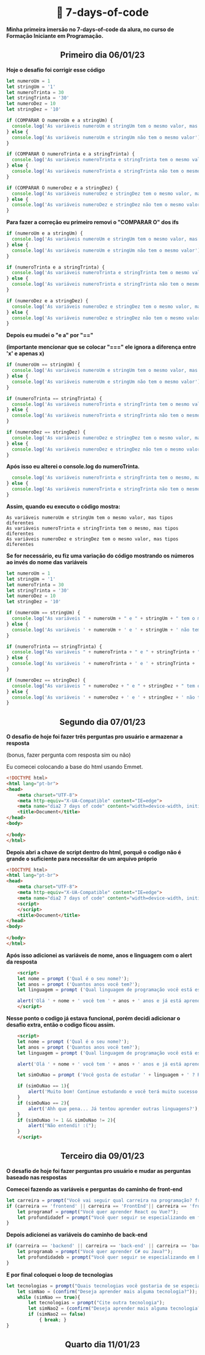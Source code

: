 **<h1 align=center> :ledger: 7-days-of-code</h1>**

**Minha primeira imersão no 7-days-of-code da alura, no curso de Formação Iniciante em Programação.**

<h2 align=center> Primeiro dia 06/01/23 </h2>

**Hoje o desafio foi corrigir esse código**

```js
let numeroUm = 1
let stringUm = '1'
let numeroTrinta = 30
let stringTrinta = '30'
let numeroDez = 10
let stringDez = '10'

if (COMPARAR O numeroUm e a stringUm) {
  console.log('As variáveis numeroUm e stringUm tem o mesmo valor, mas tipos diferentes')
} else {
  console.log('As variáveis numeroUm e stringUm não tem o mesmo valor')
}

if (COMPARAR O numeroTrinta e a stringTrinta) {
  console.log('As variáveis numeroTrinta e stringTrinta tem o mesmo valor e mesmo tipo')
} else {
  console.log('As variáveis numeroTrinta e stringTrinta não tem o mesmo tipo')
}

if (COMPARAR O numeroDez e a stringDez) {
  console.log('As variáveis numeroDez e stringDez tem o mesmo valor, mas tipos diferentes')
} else {
  console.log('As variáveis numeroDez e stringDez não tem o mesmo valor')
}
```
**<p>Para fazer a correção eu primeiro removi o "COMPARAR O" dos ifs</p>**
```js
if (numeroUm e a stringUm) {
  console.log('As variáveis numeroUm e stringUm tem o mesmo valor, mas tipos diferentes')
} else {
  console.log('As variáveis numeroUm e stringUm não tem o mesmo valor')
}

if (numeroTrinta e a stringTrinta) {
  console.log('As variáveis numeroTrinta e stringTrinta tem o mesmo valor e mesmo tipo')
} else {
  console.log('As variáveis numeroTrinta e stringTrinta não tem o mesmo tipo')
}

if (numeroDez e a stringDez) {
  console.log('As variáveis numeroDez e stringDez tem o mesmo valor, mas tipos diferentes')
} else {
  console.log('As variáveis numeroDez e stringDez não tem o mesmo valor')
}
```
**<p>Depois eu mudei o "e a" por "=="</p>**
**<p>(importante mencionar que se colocar "===" ele ignora a diferença entre 'x' e apenas x)</p>**
```js
if (numeroUm == stringUm) {
  console.log('As variáveis numeroUm e stringUm tem o mesmo valor, mas tipos diferentes')
} else {
  console.log('As variáveis numeroUm e stringUm não tem o mesmo valor')
}

if (numeroTrinta == stringTrinta) {
  console.log('As variáveis numeroTrinta e stringTrinta tem o mesmo valor e mesmo tipo')
} else {
  console.log('As variáveis numeroTrinta e stringTrinta não tem o mesmo tipo')
}

if (numeroDez == stringDez) {
  console.log('As variáveis numeroDez e stringDez tem o mesmo valor, mas tipos diferentes')
} else {
  console.log('As variáveis numeroDez e stringDez não tem o mesmo valor')
}
```
**<p>Após isso eu alterei o console.log do numeroTrinta.</p>**
```js
  console.log('As variáveis numeroTrinta e stringTrinta tem o mesmo, mas tipos diferentes')
} else {
  console.log('As variáveis numeroTrinta e stringTrinta não tem o mesmo valor')
}
```
**<p>Assim, quando eu executo o código mostra:</p>**
```
As variáveis numeroUm e stringUm tem o mesmo valor, mas tipos diferentes
As variáveis numeroTrinta e stringTrinta tem o mesmo, mas tipos diferentes
As variáveis numeroDez e stringDez tem o mesmo valor, mas tipos diferentes
```
**<p>Se for necessário, eu fiz uma variação do código mostrando os números ao invés do nome das variáveis</p>**
```js
let numeroUm = 1
let stringUm = '1'
let numeroTrinta = 30
let stringTrinta = '30'
let numeroDez = 10
let stringDez = '10'

if (numeroUm == stringUm) {
  console.log("As variáveis " + numeroUm + " e " + stringUm + " tem o mesmo valor, mas tipos diferentes")
} else {
  console.log('As variáveis ' + numeroUm + ' e ' + stringUm + ' não tem o mesmo valor')
}

if (numeroTrinta == stringTrinta) {
  console.log("As variáveis " + numeroTrinta + " e " + stringTrinta + " tem o mesmo, mas tipos diferentes")
} else {
  console.log('As variáveis ' + numeroTrinta + ' e ' + stringTrinta + ' não tem o mesmo valor')
}

if (numeroDez == stringDez) {
  console.log("As variáveis " + numeroDez + " e " + stringDez + " tem o mesmo valor, mas tipos diferentes")
} else {
  console.log('As variáveis ' + numeroDez + ' e ' + stringDez + ' não tem o mesmo valor')
}
```
<h2 align=center> Segundo dia 07/01/23 </h2>

**O desafio de hoje foi fazer três perguntas pro usuário e armazenar a resposta**
<p>(bonus, fazer pergunta com resposta sim ou não)</p>
<p>Eu comecei colocando a base do html usando Emmet.</p>

~~~html
<!DOCTYPE html>
<html lang="pt-br">
<head>
    <meta charset="UTF-8">
    <meta http-equiv="X-UA-Compatible" content="IE=edge">
    <meta name="dia2 7 days of code" content="width=device-width, initial-scale=1.0">
    <title>Document</title>
</head>
<body>
    
</body>
</html>
~~~

**<p>Depois abri a chave de script dentro do html, porquê o codigo não é grande o suficiente para necessitar de um arquivo próprio</p>**

~~~html
<!DOCTYPE html>
<html lang="pt-br">
<head>
    <meta charset="UTF-8">
    <meta http-equiv="X-UA-Compatible" content="IE=edge">
    <meta name="dia2 7 days of code" content="width=device-width, initial-scale=1.0">
    <script>
    </script>
    <title>Document</title>
</head>
<body>
    
</body>
</html>
~~~

**<p>Após isso adicionei as variáveis de nome, anos e linguagem com o alert da resposta</p>**

~~~html
    <script>
    let nome = prompt ('Qual é o seu nome?');
    let anos = prompt ('Quantos anos você tem?');
    let linguagem = prompt ('Qual linguagem de programação você está estudando?');

    alert('Olá ' + nome + ' você tem ' + anos + ' anos e já está aprendendo ' + linguagem);
    </script>
~~~

**<p>Nesse ponto o codigo já estava funcional, porém decidi adicionar o desafio extra, então o codigo ficou assim.</p>**

~~~html
    <script>
    let nome = prompt ('Qual é o seu nome?');
    let anos = prompt ('Quantos anos você tem?');
    let linguagem = prompt ('Qual linguagem de programação você está estudando?');

    alert('Olá ' + nome + ' você tem ' + anos + ' anos e já está aprendendo ' + linguagem);

    let simOuNao = prompt ('Você gosta de estudar ' + linguagem + ' ? Responda com o número 1 para SIM ou 2 para NÃO.');

    if (simOuNao == 1){
        alert('Muito bom! Continue estudando e você terá muito sucesso.');
    }
    if (simOuNao == 2){
        alert('Ahh que pena... Já tentou aprender outras linguagens?');
    }
    if (simOuNao != 1 && simOuNao != 2){
        alert("Não entendi! :(");
    }
    </script>
~~~

<h2 align=center> Terceiro dia 09/01/23 </h2>

**O desafio de hoje foi fazer perguntas pro usuário e mudar as perguntas baseado nas respostas**

**<p>Comecei fazendo as variáveis e perguntas do caminho de front-end</p>**

```js
let carreira = prompt("Você vai seguir qual carreira na programação? front-end ou back-end?");
if (carreira == 'frontend' || carreira == 'FrontEnd'|| carreira == 'front-end' || carreira == 'Front-end'|| carreira == 'front end' || carreira == 'Front end'){
    let programaf = prompt("Você quer aprender React ou Vue?");
    let profundidadef = prompt("Você quer seguir se especializando em front-end ou seguir se desenvolvendo para se tornar Full Stack?");
}
```

**<p>Depois adicionei as variáveis do caminho de back-end</p>**

```js
if (carreira == 'backend' || carreira == 'back-end' || carreira == 'back end'){
    let programab = prompt("Você quer aprender C# ou Java?");
    let profundidadeb = prompt("Você quer seguir se especializando em back-end ou seguir se desenvolvendo para se tornar Full Stack?");
}
```

**<p>E por final coloquei o loop de tecnologias</p>**

```js
let tecnologias = prompt("Quais tecnologias você gostaria de se especializar ou de conhecer?");
    let simNao = (confirm("Deseja aprender mais alguma tecnologia?"));
    while (simNao == true){
        let tecnologias = prompt("Cite outra tecnologia");
        let simNao2 = (confirm("Deseja aprender mais alguma tecnologia?"))
        if (simNao2 == false)
            { break; }
}
```

<h2 align=center>Quarto dia 11/01/23<h2>
